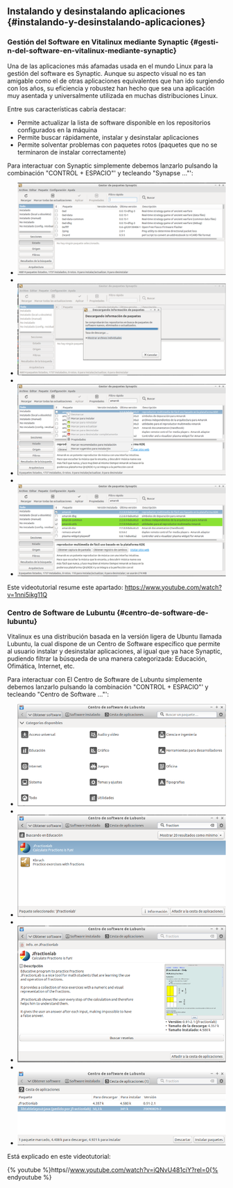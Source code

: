## Instalando y desinstalando aplicaciones {#instalando-y-desinstalando-aplicaciones}

### Gestión del Software en Vitalinux mediante Synaptic {#gesti-n-del-software-en-vitalinux-mediante-synaptic}

Una de las aplicaciones más afamadas usada en el mundo Linux para la gestión del software es Synaptic. Aunque su aspecto visual no es tan amigable como el de otras aplicaciones equivalentes que han ido surgiendo con los años, su eficiencia y robustez han hecho que sea una aplicación muy asentada y universalmente utilizada en muchas distribuciones Linux.

Entre sus características cabría destacar:

*   Permite actualizar la lista de software disponible en los repositorios configurados en la máquina
*   Permite buscar rápidamente, instalar y desinstalar aplicaciones
*   Permite solventar problemas con paquetes rotos (paquetes que no se terminaron de instalar correctamente)

Para interactuar con Synaptic simplemente debemos lanzarlo pulsando la combinación &quot;CONTROL + ESPACIO&quot;&#039; y tecleando &quot;Synapse ...&quot;&#039;:

*   ![](/images/image6.png)
*   
*   ![](/images/image49.png)
*   
*   ![](/images/image55.png)
*   
*   ![](/images/image43.png)

Este videotutorial resume este apartado: https://www.youtube.com/watch?v=1nni5ikg11Q

### Centro de Software de Lubuntu {#centro-de-software-de-lubuntu}

Vitalinux es una distribución basada en la versión ligera de Ubuntu llamada Lubuntu, la cual dispone de un Centro de Software específico que permite al usuario instalar y desinstalar aplicaciones, al igual que ya hace Synaptic, pudiendo filtrar la búsqueda de una manera categorizada: Educación, Ofimática, Internet, etc.

Para interactuar con El Centro de Software de Lubuntu simplemente debemos lanzarlo pulsando la combinación &quot;CONTROL + ESPACIO&quot;&#039; y tecleando &quot;Centro de Software ...&quot;&#039;:

*   ![](/images/image32.png)
*   
*   ![](/images/image1.png)
*   
*   ![](/images/image18.png)
*   
*   ![](/images/image52.png)

Está explicado en este videotutorial:  


{% youtube %}https//www.youtube.com/watch?v=iQNvU481ciY?rel=0{% endyoutube %}
